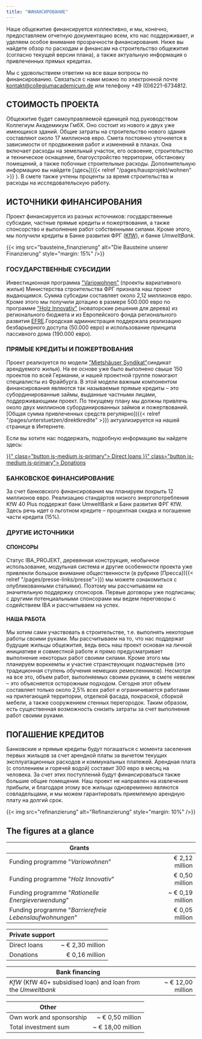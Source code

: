 ```yaml
---
title: "ФИНАНСИРОВАНИЕ"
---
```


Наше общежитие финансируется коллективно, и мы, конечно, предоставляем отчетную документацию всем, кто нас поддерживает, и уделяем особое внимание прозрачности финансирования. Ниже вы найдете обзор по расходам и финансам на строительство общежития (согласно текущей версии плана), а также актуальную информация о привлеченных прямых кредитах.

Мы с удовольствием ответим на все ваши вопросы по финансированию. Связаться с нами можно по электронной почте [kontakt@collegiumacademicum.de](mailto:kontakt@collegiumacademicum.de)
или телефону +49 (0)6221-6734812.

## СТОИМОСТЬ ПРОЕКТА

Общежитие будет самоуправляемой единицей под руководством Коллегиум Академикум ГмбХ. Оно состоит из нового и двух уже имеющихся зданий. Общие затраты на строительство нового здания составляют около 17 миллионов евро. Смета постоянно уточняется в зависимости от продвижения работ и изменений в планах. Она включает расходы на земельный участок, его освоение, строительство и техническое оснащение, благоустройство территории, обстановку помещений, а также побочные строительные расходы. Дополнительную информацию вы найдете [здесь]({{< relref "/pages/hausprojekt/wohnen"  >}} ). В смете также учтены проценты за время строительства и расходы на исследовательскую работу.

## ИСТОЧНИКИ ФИНАНСИРОВАНИЯ

 Проект финансируется из разных источников: государственные субсидии, частные прямые кредиты и пожертвования, а также спонсорство и выполнение работ собственными силами. Кроме этого, мы получили кредиты в Банке развития ФРГ ([KfW](https://de.wikipedia.org/wiki/KfW)), и банке _UmweltBank_.

{{< img src="bausteine_finanzierung" alt="Die Bausteine unserer Finanzierung" style="margin: 15%" />}}

### ГОСУДАРСТВЕННЫЕ СУБСИДИИ

Инвестиционная программа  ["Variowohnen"](https://www.forschungsinitiative.de/variowohnungen/06-foerderprogramm/)
(проекты вариативного жилья) Министерства строительства ФРГ признала наш проект выдающимся. Сумма субсидии составляет около 2,12 миллионов евро. Кроме этого мы получили дотацию в размере 500.000 евро по программе ["Holz
Innovativ"](https://efre-bw.de/foerderaufruf/aufruf-zum-foerderprogramm-holz-innovativ/) (новаторские решения для дерева) из регионального бюджета и из Европейского фонда регионального развития [EFRE](https://ec.europa.eu/regional_policy/de/funding/erdf/).Городская администрация поддержала реализацию безбарьерного доступа (50.000 евро) и использование принципа пассивного дома (190.000 евро).

### ПРЯМЫЕ КРЕДИТЫ И ПОЖЕРТВОВАНИЯ

Проект реализуется по модели ["Mietshäuser Syndikat"](https://www.syndikat.org/en/)синдикат арендуемого жилья). На ее основе уже было выполнено свыше 150 проектов по всей Германии, и нашей проектной группе помогают специалисты из Фрайбурга. В этой модели важным компонентом финансирования являются так называемые прямые кредиты – это субординированные займы, выданные частными лицами, поддерживающими проект. По текущему плану мы должны привлечь около двух миллионов субординированных займов и пожертвований. [Общая сумма привлеченных средств регулярно]({{< relref "/pages/unterstuetzen/direktkredite" >}}) актуализируется на нашей странице в Интернете.

Если вы хотите нас поддержать, подробную информацию вы найдете здесь:

<div class="buttons is-centered">
    <a href="{{< relref "/pages/unterstuetzen/direktkredite" >}}" class="button is-medium is-primary">
        <span class="icon">
            <i class="fas fa-hand-holding-heart"></i>
        </span>
        <span>Direct loans</span>
    </a>
    <a href="{{< relref "/pages/unterstuetzen/spenden" >}}" class="button is-medium is-primary">
        <span class="icon">
            <i class="fas fa-hand-holding-heart"></i>
        </span>
        <span>Donations</span>
    </a>
</div>

### БАНКОВСКОЕ ФИНАНСИРОВАНИЕ

За счет банковского финансирования мы планируем покрыть 12 миллионов евро. Реализацию стандартов низкого энергопотребления KfW 40 Plus поддержат банк UmweltBank и Банк развития ФРГ KfW. Здесь речь идет о льготном кредите – процентная скидка и погашение части кредита (15%).

### ДРУГИЕ ИСТОЧНИКИ



#### СПОНСОРЫ

Статус IBA_PROJEKT, деревянная конструкция, необычное использование, модульная система и другие особенности проекта уже привлекли большое внимание общественности (в рубрике [Пресса]({{< relref "/pages/presse-links/presse">}}) мы можете ознакомиться с опубликованными статьями). Поэтому мы рассчитываем на значительную поддержку спонсоров. Первые договоры уже подписаны; с другими потенциальными спонсорами мы ведем переговоры с содействием IBA и рассчитываем на успех.



#### НАША РАБОТА

Мы хотим сами участвовать в строительстве, т.е. выполнять некоторые работы своими руками. Мы рассчитываем на то, что нас поддержат будущие жильцы общежития, ведь весь наш проект основан на личной инициативе и совместной работе и прямо предусматривает выполнение некоторых работ своими силами. Кроме этого мы планируем ворккемпы и участие странствующих подмастерьев (это традиционная ступень обучения немецких ремесленников). Несмотря на все это, объем работ, выполняемых своими руками, в смете невелик – это объясняется осторожным подходом. Сегодня этот объем составляет только около 2,5% всех работ и ограничивается работами на прилегающей территории, отделкой фасада, покраской, сборкой мебели, а также сооружением стенных перегородок. Таким образом, есть существенная возможность снизить затраты за счет выполнения работ своими руками.


## ПОГАШЕНИЕ КРЕДИТОВ

Банковские и прямые кредиты будут погашаться с момента заселения первых жильцов за счет арендной платы за вычетом текущих эксплуатационных расходов и коммунальных платежей. Арендная плата (с отоплением и горячей водой) составит 300 евро в месяц на человека. За счет этих поступлений будут финансироваться также большие общие помещения. Наш проект не направлен на извлечение прибыли, и благодаря этому все жильцы одновременно являются совладельцами, и мы можем гарантировать приемлемую арендную плату на долгий срок.

{{< img src="refinanzierung" alt="Refinanzierung" style="margin: 10%" />}}

## The figures at a glance

Grants | |
--- | ---:
Funding programme "_Variowohnen_" | € 2,12 million
Funding programme "_Holz Innovativ_" | € 0,50 million
Funding programme "_Rationelle Energieverwendung_" | ~ € 0,19 million
Funding programme "_Barrierefreie Lebenslaufwohnungen_" | € 0,05 million

Private support | |
--- | ---:
Direct loans | ~ € 2,30 million
Donations | € 0,16 million

Bank financing | |
--- | ---:
_KfW_ (KfW 40+ subsidised loan) and loan from the _Umweltbank_ | ~ € 12,00 million

Other | |
--- | ---:
Own work and sponsorship| ~ € 0,50 million
Total investment sum | ~ € 18,00 million
